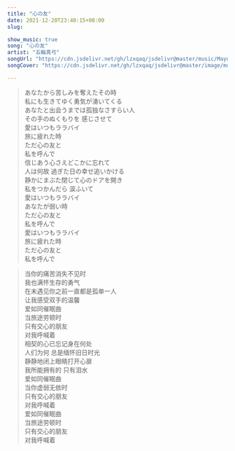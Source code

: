 ```yaml
---
title: "心の友"
date: 2021-12-20T23:40:15+08:00
slug: 

show_music: true
song: "心の友"
artist: "五輪真弓"
songUrl: "https://cdn.jsdelivr.net/gh/lzxqaq/jsdelivr@master/music/Mayumi_Itsuwa_Kokorono_Tomo.mp3"
songCover: "https://cdn.jsdelivr.net/gh/lzxqaq/jsdelivr@master/image/music/Mayumi_Itsuwa_Kokorono_Tomo.jpg"

---
```


> あなたから苦しみを奪えたその時  
> 私にも生きてゆく勇気が湧いてくる  
> あなたと出会うまでは孤独なさすらい人  
> その手のぬくもりを 感じさせて  
> 愛はいつもララバイ  
> 旅に疲れた時  
> ただ心の友と  
> 私を呼んで  
> 信じあう心さえどこかに忘れて  
> 人は何故 過ぎた日の幸せ追いかける  
> 静かにまぶた閉じて心のドアを開き  
> 私をつかんだら 涙ふいて  
> 愛はいつもララバイ  
> あなたが弱い時  
> ただ心の友と  
> 私を呼んで  
> 愛はいつもララバイ  
> 旅に疲れた時  
> ただ心の友と  
> 私を呼んで  

> 当你的痛苦消失不见时  
> 我也满怀生存的勇气  
> 在未遇见你之前一直都是孤单一人  
> 让我感受双手的温馨  
> 爱如同催眠曲  
> 当旅途劳顿时  
> 只有交心的朋友  
> 对我呼喊着  
> 相契的心已忘记身在何处  
> 人们为何 总是缅怀旧日时光  
> 静静地闭上眼睛打开心扉  
> 我所能拥有的 只有泪水  
> 爱如同催眠曲  
> 当你虚弱无依时  
> 只有交心的朋友  
> 对我呼喊着  
> 爱如同催眠曲  
> 当旅途劳顿时  
> 只有交心的朋友  
> 对我呼喊着  